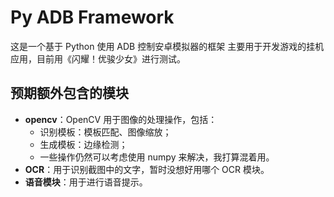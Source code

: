 # Py ADB Framework
这是一个基于 Python 使用 ADB 控制安卓模拟器的框架
主要用于开发游戏的挂机应用，目前用《闪耀！优骏少女》进行测试。

## 预期额外包含的模块
* **opencv**：OpenCV 用于图像的处理操作，包括：
  * 识别模板：模板匹配、图像缩放；
  * 生成模板：边缘检测；
  * 一些操作仍然可以考虑使用 numpy 来解决，我打算混着用。
* **OCR**：用于识别截图中的文字，暂时没想好用哪个 OCR 模块。
* **语音模块**：用于进行语音提示。
